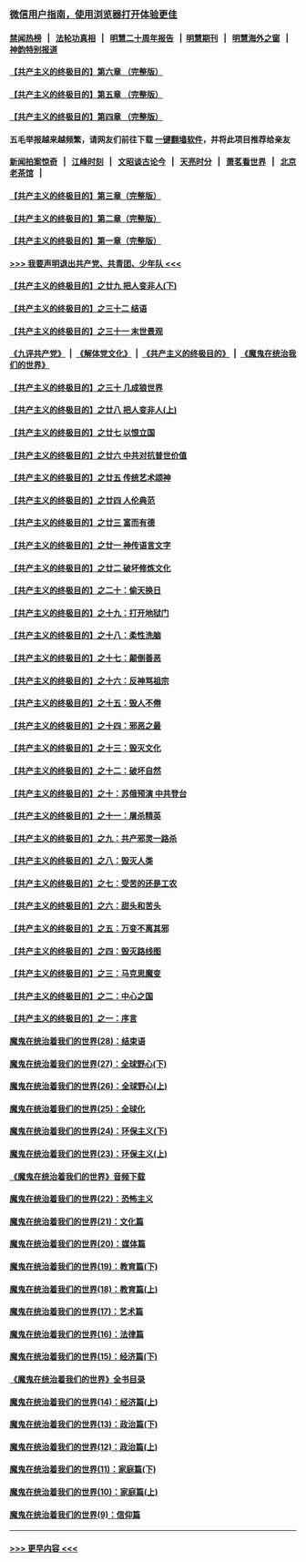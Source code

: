 ### [微信用户指南，使用浏览器打开体验更佳](https://github.com/gfw-breaker/banned-news1/blob/master/indexes/wechat-guide.md?t=0)
#### [禁闻热榜](热点新闻.md?t=0)  &nbsp;&nbsp;|&nbsp;&nbsp; [法轮功真相](https://github.com/gfw-breaker/truth/blob/master/README.md?t=0) &nbsp;&nbsp;|&nbsp;&nbsp; [明慧二十周年报告](https://github.com/gfw-breaker/mh-reports/blob/master/README.md?t=0) &nbsp;&nbsp;|&nbsp;&nbsp;[明慧期刊](https://github.com/gfw-breaker/mh-qikan) &nbsp;&nbsp;|&nbsp;&nbsp; [明慧海外之窗](https://github.com/gfw-breaker/mh-news/blob/master/README.md?t=0) &nbsp;&nbsp;|&nbsp;&nbsp; [神韵特别报道](https://github.com/gfw-breaker/mh-news/blob/master/shenyun.md?t=0)
#### [【共产主义的终极目的】第六章 （完整版）](../pages/nsc422/n11428913.md?t=02122002) 
#### [【共产主义的终极目的】第五章 （完整版）](../pages/nsc422/n11428912.md?t=02122002) 
#### [【共产主义的终极目的】第四章 （完整版）](../pages/nsc422/n11428907.md?t=02122002) 
#### 五毛举报越来越频繁，请网友们前往下载 [一键翻墙软件](https://github.com/gfw-breaker/ssr-accounts)，并将此项目推荐给亲友
#### [新闻拍案惊奇](https://github.com/gfw-breaker/banned-news1/blob/master/pages/link4.md) &nbsp;&nbsp;|&nbsp;&nbsp; [江峰时刻](https://github.com/gfw-breaker/banned-news1/blob/master/pages/link4.md) &nbsp;&nbsp;|&nbsp;&nbsp; [文昭谈古论今](https://github.com/gfw-breaker/banned-news1/blob/master/pages/link4.md) &nbsp;&nbsp;|&nbsp;&nbsp; [天亮时分](https://github.com/gfw-breaker/banned-news1/blob/master/pages/link4.md) &nbsp;&nbsp;|&nbsp;&nbsp; [萧茗看世界](https://github.com/gfw-breaker/banned-news1/blob/master/pages/link4.md) &nbsp;&nbsp;|&nbsp;&nbsp; [北京老茶馆](https://github.com/gfw-breaker/banned-news1/blob/master/pages/link4.md) &nbsp;&nbsp;|&nbsp;&nbsp; 
#### [【共产主义的终极目的】第三章（完整版）](../pages/nsc422/n11428848.md?t=02122002) 
#### [【共产主义的终极目的】第二章（完整版）](../pages/nsc422/n11428831.md?t=02122002) 
#### [【共产主义的终极目的】第一章（完整版）](../pages/nsc422/n11417651.md?t=02122002) 
#### [>>> 我要声明退出共产党、共青团、少年队 <<<](https://github.com/begood0513/goodnews/blob/master/quit/letter.md) 
#### [【共产主义的终极目的】之廿九 把人变非人(下)](../pages/nsc422/n11344140.md?t=02122002) 
#### [【共产主义的终极目的】之三十二 结语](../pages/nsc422/n11360535.md?t=02122002) 
#### [【共产主义的终极目的】之三十一 末世景观](../pages/nsc422/n11351129.md?t=02122002) 
#### [《九评共产党》](https://github.com/begood0513/9ping.md/blob/master/README.md) &nbsp;|&nbsp; [《解体党文化》](../../../../jtdwh.md/blob/master/README.md)  &nbsp;|&nbsp; [《共产主义的终极目的》](../../../../gczydzjmd.md/blob/master/README.md) &nbsp;|&nbsp; [《魔鬼在统治我们的世界》](../../../../mgztzwmdsj.md/blob/master/README.md) 
#### [【共产主义的终极目的】之三十 几成狼世界](../pages/nsc422/n11348280.md?t=02122002) 
#### [【共产主义的终极目的】之廿八 把人变非人(上)](../pages/nsc422/n11340492.md?t=02122002) 
#### [【共产主义的终极目的】之廿七 以恨立国](../pages/nsc422/n11336944.md?t=02122002) 
#### [【共产主义的终极目的】之廿六 中共对抗普世价值](../pages/nsc422/n11324785.md?t=02122002) 
#### [【共产主义的终极目的】之廿五 传统艺术颂神](../pages/nsc422/n11296396.md?t=02122002) 
#### [【共产主义的终极目的】之廿四 人伦典范](../pages/nsc422/n11296397.md?t=02122002) 
#### [【共产主义的终极目的】之廿三 富而有德](../pages/nsc422/n11283598.md?t=02122002) 
#### [【共产主义的终极目的】之廿一 神传语言文字](../pages/nsc422/n11263265.md?t=02122002) 
#### [【共产主义的终极目的】之廿二 破坏修炼文化](../pages/nsc422/n11245728.md?t=02122002) 
#### [【共产主义的终极目的】之二十：偷天换日](../pages/nsc422/n11238846.md?t=02122002) 
#### [【共产主义的终极目的】之十九：打开地狱门](../pages/nsc422/n11206376.md?t=02122002) 
#### [【共产主义的终极目的】之十八：柔性洗脑](../pages/nsc422/n11199994.md?t=02122002) 
#### [【共产主义的终极目的】之十七：颠倒善恶](../pages/nsc422/n11179782.md?t=02122002) 
#### [【共产主义的终极目的】之十六：反神骂祖宗](../pages/nsc422/n11166798.md?t=02122002) 
#### [【共产主义的终极目的】之十五：毁人不倦](../pages/nsc422/n11166792.md?t=02122002) 
#### [【共产主义的终极目的】之十四：邪恶之最](../pages/nsc422/n11150249.md?t=02122002) 
#### [【共产主义的终极目的】之十三：毁灭文化](../pages/nsc422/n11135227.md?t=02122002) 
#### [【共产主义的终极目的】之十二：破坏自然](../pages/nsc422/n11135214.md?t=02122002) 
#### [【共产主义的终极目的】之十：苏俄预演 中共登台](../pages/nsc422/n11118424.md?t=02122002) 
#### [【共产主义的终极目的】之十一：屠杀精英](../pages/nsc422/n11118442.md?t=02122002) 
#### [【共产主义的终极目的】之九：共产邪灵一路杀](../pages/nsc422/n11114139.md?t=02122002) 
#### [【共产主义的终极目的】之八：毁灭人类](../pages/nsc422/n11108503.md?t=02122002) 
#### [【共产主义的终极目的】之七：受苦的还是工农](../pages/nsc422/n11101809.md?t=02122002) 
#### [【共产主义的终极目的】之六：甜头和苦头](../pages/nsc422/n11096971.md?t=02122002) 
#### [【共产主义的终极目的】之五：万变不离其邪](../pages/nsc422/n11091285.md?t=02122002) 
#### [【共产主义的终极目的】之四：毁灭路线图](../pages/nsc422/n11086284.md?t=02122002) 
#### [【共产主义的终极目的】之三：马克思魔变](../pages/nsc422/n11061941.md?t=02122002) 
#### [【共产主义的终极目的】之二：中心之国](../pages/nsc422/n11047728.md?t=02122002) 
#### [【共产主义的终极目的】之一：序言](../pages/nsc422/n11086077.md?t=02122002) 
#### [魔鬼在统治着我们的世界(28)：结束语](../pages/nsc422/n10936246.md?t=02122002) 
#### [魔鬼在统治着我们的世界(27)：全球野心(下)](../pages/nsc422/n10928319.md?t=02122002) 
#### [魔鬼在统治着我们的世界(26)：全球野心(上)](../pages/nsc422/n10900318.md?t=02122002) 
#### [魔鬼在统治着我们的世界(25)：全球化](../pages/nsc422/n10788205.md?t=02122002) 
#### [魔鬼在统治着我们的世界(24)：环保主义(下)](../pages/nsc422/n10695307.md?t=02122002) 
#### [魔鬼在统治着我们的世界(23)：环保主义(上)](../pages/nsc422/n10688613.md?t=02122002) 
#### [《魔鬼在统治着我们的世界》音频下载](../pages/nsc422/n10635553.md?t=02122002) 
#### [魔鬼在统治着我们的世界(22)：恐怖主义](../pages/nsc422/n10614727.md?t=02122002) 
#### [魔鬼在统治着我们的世界(21)：文化篇](../pages/nsc422/n10597706.md?t=02122002) 
#### [魔鬼在统治着我们的世界(20)：媒体篇](../pages/nsc422/n10586579.md?t=02122002) 
#### [魔鬼在统治着我们的世界(19)：教育篇(下)](../pages/nsc422/n10564808.md?t=02122002) 
#### [魔鬼在统治着我们的世界(18)：教育篇(上)](../pages/nsc422/n10526970.md?t=02122002) 
#### [魔鬼在统治着我们的世界(17)：艺术篇](../pages/nsc422/n10499093.md?t=02122002) 
#### [魔鬼在统治着我们的世界(16)：法律篇](../pages/nsc422/n10485969.md?t=02122002) 
#### [魔鬼在统治着我们的世界(15)：经济篇(下)](../pages/nsc422/n10469975.md?t=02122002) 
#### [《魔鬼在统治着我们的世界》全书目录](../pages/nsc422/n10464261.md?t=02122002) 
#### [魔鬼在统治着我们的世界(14)：经济篇(上)](../pages/nsc422/n10457370.md?t=02122002) 
#### [魔鬼在统治着我们的世界(13)：政治篇(下)](../pages/nsc422/n10448270.md?t=02122002) 
#### [魔鬼在统治着我们的世界(12)：政治篇(上)](../pages/nsc422/n10444576.md?t=02122002) 
#### [魔鬼在统治着我们的世界(11)：家庭篇(下)](../pages/nsc422/n10440961.md?t=02122002) 
#### [魔鬼在统治着我们的世界(10)：家庭篇(上)](../pages/nsc422/n10435448.md?t=02122002) 
#### [魔鬼在统治着我们的世界(9)：信仰篇](../pages/nsc422/n10432159.md?t=02122002) 

----
#### [ >>> 更早内容 <<< ](../indexes/nsc422-earlier.md)

